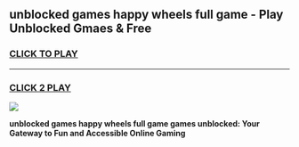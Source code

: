 
## unblocked games happy wheels full game - Play Unblocked Gmaes & Free
<h3>
<a href="https://news.freeplayer.one?title=unblocked_games_happy_wheels_full_game&ref=23F">CLICK TO PLAY</a></h3>
<hr>

<h3>
<a href="https://news.freeplayer.one?title=unblocked_games_happy_wheels_full_game&ref=23F">CLICK 2 PLAY</a>
  
</h3>

<a href="https://news.freeplayer.one?title=unblocked_games_happy_wheels_full_game&ref=23F/"><img src="https://clearcache.store/games.png"></a>


**unblocked games happy wheels full game games unblocked: Your Gateway to Fun and Accessible Online Gaming**

